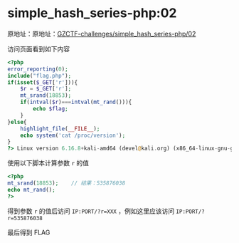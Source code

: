 # simple_hash_series-php:02

原地址：原地址：[GZCTF-challenges/simple_hash_series-php/02](https://github.com/DeadlyUtopia/GZCTF-challenges/tree/main/simple_hash_series-php/02)

访问页面看到如下内容

```php
<?php
error_reporting(0);
include("flag.php");
if(isset($_GET['r'])){
    $r = $_GET['r'];
    mt_srand(18853);
    if(intval($r)===intval(mt_rand())){
        echo $flag;
    }
}else{
    highlight_file(__FILE__);
    echo system('cat /proc/version');
}
?> Linux version 6.16.8+kali-amd64 (devel@kali.org) (x86_64-linux-gnu-gcc-14 (Debian 14.3.0-8) 14.3.0, GNU ld (GNU Binutils for Debian) 2.45) #1 SMP PREEMPT_DYNAMIC Kali 6.16.8-1kali1 (2025-09-24) Linux version 6.16.8+kali-amd64 (devel@kali.org) (x86_64-linux-gnu-gcc-14 (Debian 14.3.0-8) 14.3.0, GNU ld (GNU Binutils for Debian) 2.45) #1 SMP PREEMPT_DYNAMIC Kali 6.16.8-1kali1 (2025-09-24)
```

使用以下脚本计算参数 `r` 的值

```php
<?php
mt_srand(18853);	// 结果：535876038
echo mt_rand();
?>
```

得到参数 `r` 的值后访问 `IP:PORT/?r=XXX` ，例如这里应该访问 `IP:PORT/?r=535876038`

最后得到 FLAG